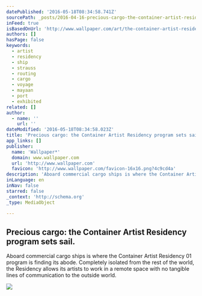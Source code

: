 ```yaml
---
datePublished: '2016-05-18T08:34:58.741Z'
sourcePath: _posts/2016-04-16-precious-cargo-the-container-artist-residency-program-sets.md
inFeed: true
isBasedOnUrl: 'http://www.wallpaper.com/art/the-container-artist-residency-program-sets-sail'
authors: []
hasPage: false
keywords:
  - artist
  - residency
  - ship
  - strauss
  - routing
  - cargo
  - voyage
  - mayaan
  - port
  - exhibited
related: []
author:
  - name: ''
    url: ''
dateModified: '2016-05-18T08:34:58.023Z'
title: 'Precious cargo: the Container Artist Residency program sets sail.'
app_links: []
publisher:
  name: 'Wallpaper*'
  domain: www.wallpaper.com
  url: 'http://www.wallpaper.com'
  favicon: 'http://www.wallpaper.com/favicon-16x16.png?4c9cd4a'
description: 'Aboard commercial cargo ships is where the Container Artist Residency 01 program is finding its abode. Completely isolated from the rest of the world, the Residency allows its artists to work in a remote space with no tangible lines of communication to the outside world.'
inLanguage: en
inNav: false
starred: false
_context: 'http://schema.org'
_type: MediaObject

---
```

<article style=""><h1>Precious cargo: the Container Artist Residency program sets sail.</h1><p>Aboard commercial cargo ships is where the Container Artist Residency 01 program is finding its abode. Completely isolated from the rest of the world, the Residency allows its artists to work in a remote space with no tangible lines of communication to the outside world.</p><img src="https://s3-us-west-2.amazonaws.com/the-grid-img/p/2d759350ce98ca3bc139cec56370ae7702fae3f5.jpg" /></article>